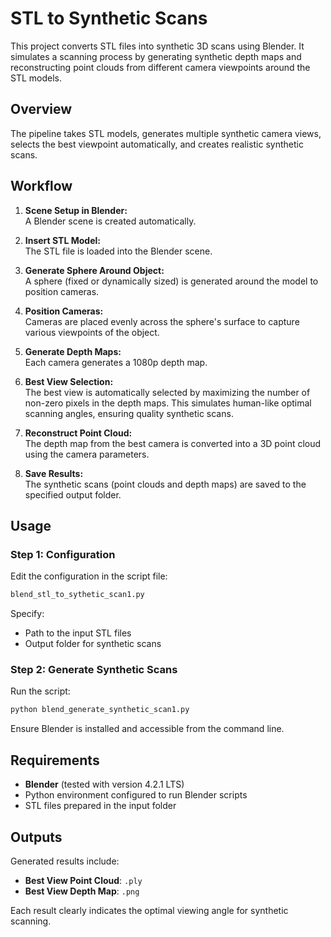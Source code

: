 # STL to Synthetic Scans

This project converts STL files into synthetic 3D scans using Blender. It simulates a scanning process by generating synthetic depth maps and reconstructing point clouds from different camera viewpoints around the STL models.

## Overview

The pipeline takes STL models, generates multiple synthetic camera views, selects the best viewpoint automatically, and creates realistic synthetic scans.

## Workflow

1. **Scene Setup in Blender:**  
   A Blender scene is created automatically.

2. **Insert STL Model:**  
   The STL file is loaded into the Blender scene.

3. **Generate Sphere Around Object:**  
   A sphere (fixed or dynamically sized) is generated around the model to position cameras.

4. **Position Cameras:**  
   Cameras are placed evenly across the sphere's surface to capture various viewpoints of the object.

5. **Generate Depth Maps:**  
   Each camera generates a 1080p depth map.

6. **Best View Selection:**  
   The best view is automatically selected by maximizing the number of non-zero pixels in the depth maps. This simulates human-like optimal scanning angles, ensuring quality synthetic scans.

7. **Reconstruct Point Cloud:**  
   The depth map from the best camera is converted into a 3D point cloud using the camera parameters.

8. **Save Results:**  
   The synthetic scans (point clouds and depth maps) are saved to the specified output folder.

## Usage

### Step 1: Configuration

Edit the configuration in the script file:

```bash
blend_stl_to_sythetic_scan1.py
```

Specify:
- Path to the input STL files
- Output folder for synthetic scans

### Step 2: Generate Synthetic Scans

Run the script:

```bash
python blend_generate_synthetic_scan1.py
```

Ensure Blender is installed and accessible from the command line.

## Requirements

- **Blender** (tested with version 4.2.1 LTS)
- Python environment configured to run Blender scripts
- STL files prepared in the input folder

## Outputs

Generated results include:
- **Best View Point Cloud**: `.ply`
- **Best View Depth Map**: `.png`

Each result clearly indicates the optimal viewing angle for synthetic scanning.

